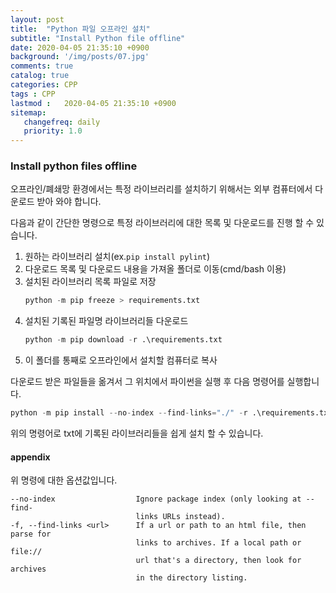 ```yaml
---
layout: post
title:  "Python 파일 오프라인 설치"
subtitle: "Install Python file offline"
date: 2020-04-05 21:35:10 +0900
background: '/img/posts/07.jpg'
comments: true
catalog: true
categories: CPP
tags : CPP
lastmod :   2020-04-05 21:35:10 +0900
sitemap:
   changefreq: daily
   priority: 1.0
---
```

### Install python files offline

오프라인/폐쇄망 환경에서는 특정 라이브러리를 설치하기 위해서는 외부 컴퓨터에서 다운로드 받아 와야 합니다.

다음과 같이 간단한 명령으로 특정 라이브러리에 대한 목록 및 다운로드를 진행 할 수 있습니다.

1. 원하는 라이브러리 설치(ex.`pip install pylint`)
2. 다운로드 목록 및 다운로드 내용을 가져올 폴더로 이동(cmd/bash 이용)
3. 설치된 라이브러리 목록 파일로 저장
   ```python
   python -m pip freeze > requirements.txt
   ```
4. 설치된 기록된 파일명 라이브러리들 다운로드
   ```python
   python -m pip download -r .\requirements.txt
   ```
5. 이 폴더를 통째로 오프라인에서 설치할 컴퓨터로 복사

다운로드 받은 파일들을 옮겨서 그 위치에서 파이썬을 실행 후 다음 명령어를 실행합니다.

```python
python -m pip install --no-index --find-links="./" -r .\requirements.txt
```

위의 명령어로 txt에 기록된 라이브러리들을 쉽게 설치 할 수 있습니다.

#### appendix

위 명령에 대한 옵션값입니다.

```
--no-index                  Ignore package index (only looking at --find-
                            links URLs instead).
-f, --find-links <url>      If a url or path to an html file, then parse for
                            links to archives. If a local path or file://
                            url that's a directory, then look for archives
                            in the directory listing.
```
